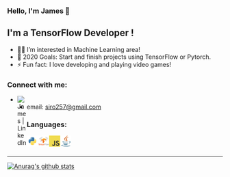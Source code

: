 ### Hello, I'm James  👋

## I'm a TensorFlow Developer !

- 🤖🧠 I’m interested in Machine Learning area!
- 🎉   2020 Goals: Start and finish projects using TensorFlow or Pytorch. 
- ⚡   Fun fact: I love developing and playing video games! 

### Connect with me:

- [<img align="left" alt="James | LinkedIn" width="22px" src="https://cdn.jsdelivr.net/npm/simple-icons@v3/icons/linkedin.svg" />][linkedin]
- email: siro257@gmail.com

### Languages:

<img align="left" alt="Python" width="26px" src="https://raw.githubusercontent.com/github/explore/80688e429a7d4ef2fca1e82350fe8e3517d3494d/topics/python/python.png" />
<img align="left" alt="tf" width="26px" src="https://raw.githubusercontent.com/github/explore/80688e429a7d4ef2fca1e82350fe8e3517d3494d/topics/tensorflow/tensorflow.png" />
<img align="left" alt="js" width="26px" src="https://raw.githubusercontent.com/github/explore/80688e429a7d4ef2fca1e82350fe8e3517d3494d/topics/javascript/javascript.png" />
<img align="left" alt="java" width="26px" src="https://raw.githubusercontent.com/github/explore/80688e429a7d4ef2fca1e82350fe8e3517d3494d/topics/java/java.png" />


<br />
<br />

---

[![Anurag's github stats](https://github-readme-stats.vercel.app/api?username=siro257&show_icons=true&hide_border=false&theme=monokai)](https://github.com/anuraghazra/github-readme-stats)
<!-- <img align="left" alt="James's Github Stats" src="https://github-readme-stats.vercel.app/api?username=siro257&show_icons=true&hide_border=false&theme=monokai" /> -->

[linkedin]: https://www.linkedin.com/in/james-hwang22/
